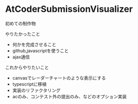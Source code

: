 # AtCoderSubmissionVisualizer

初めての制作物

やりたかったこと
- 何かを完成させること
- github,javascriptを使うこと
- ajax通信

これからやりたいこと
- canvasでレーダーチャートのような表示にする
- typescriptに移植
- 実装のリファクタリング
- acのみ、コンテスト外の提出のみ、などのオプション実装
